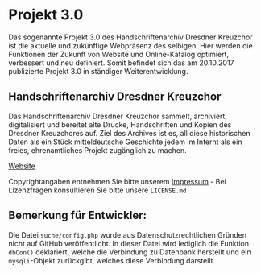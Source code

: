 # Projekt 3.0
Das sogenannte Projekt 3.0 des Handschriftenarchiv Dresdner Kreuzchor ist die aktuelle und zukünftige Webpräsenz des selbigen. Hier werden die Funktionen der Zukunft von Website und Online-Katalog optimiert, verbessert und neu definiert. Somit befindet sich das am 20.10.2017 publizierte Projekt 3.0 in ständiger Weiterentwicklung.

## Handschriftenarchiv Dresdner Kreuzchor
Das Handschriftenarchiv Dresdner Kreuzchor sammelt, archiviert, digitalisiert und bereitet alte Drucke, Handschriften und Kopien des Dresdner Kreuzchores auf. Ziel des Archives ist es, all diese historischen Daten als ein Stück mitteldeutsche Geschichte jedem im Internt als ein freies, ehrenamtliches Projekt zugänglich zu machen.

[Website](http://archiv.handschriften.bplaced.de)

Copyrightangaben entnehmen Sie bitte unserem [Impressum](http://archiv.handschriften.bplaced.de/impressum) - Bei Lizenzfragen konsultieren Sie bitte unsere `LICENSE.md`

## Bemerkung für Entwickler:
Die Datei `suche/config.php` wurde aus Datenschutzrechtlichen Gründen nicht auf GitHub veröffentlicht. In dieser Datei wird lediglich die Funktion `dbCon()` deklariert, welche die Verbindung zu Datenbank herstellt und ein `mysqli`-Objekt zurückgibt, welches diese Verbindung darstellt.

